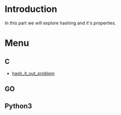 # Introduction

In this part we will explore hashing and it's properties.

# Menu

## C
- [hash_it_out_problem](./C/hash_it_out_problem)

## GO

## Python3
